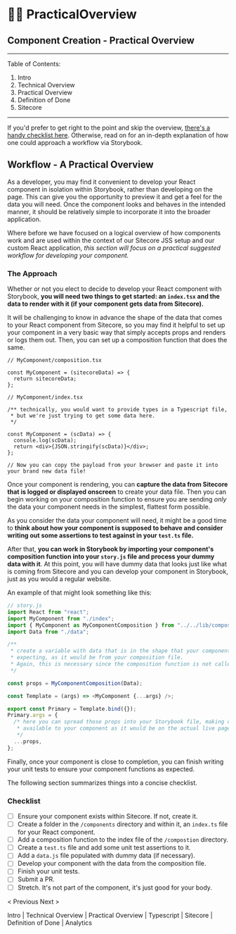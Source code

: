 # 👨🔬 PracticalOverview

## Component Creation - Practical Overview

---

Table of Contents:

1. Intro
2. Technical Overview
3. Practical Overview
4. Definition of Done
5. Sitecore

---

If you'd prefer to get right to the point and skip the overview, [there's a handy checklist here](broken-reference/). Otherwise, read on for an in-depth explanation of how one could approach a workflow via Storybook.

## Workflow - A Practical Overview

As a developer, you may find it convenient to develop your React component in isolation within Storybook, rather than developing on the page. This can give you the opportunity to preview it and get a feel for the data you will need. Once the component looks and behaves in the intended manner, it should be relatively simple to incorporate it into the broader application.

Where before we have focused on a logical overview of how components work and are used within the context of our Sitecore JSS setup and our custom React application, _this section will focus on a practical suggested workflow for developing your component._

### The Approach

Whether or not you elect to decide to develop your React component with Storybook, **you will need two things to get started: an `index.tsx` and the data to render with it (if your component gets data from Sitecore).**

It will be challenging to know in advance the shape of the data that comes to your React component from Sitecore, so you may find it helpful to set up your component in a very basic way that simply accepts props and renders or logs them out. Then, you can set up a composition function that does the same.

```tsx
// MyComponent/composition.tsx

const MyComponent = (sitecoreData) => {
  return sitecoreData;
};
```

```tsx
// MyComponent/index.tsx

/** technically, you would want to provide types in a Typescript file,
 * but we're just trying to get some data here.
 */

const MyComponent = (scData) => {
  console.log(scData);
  return <div>{JSON.stringify(scData)}</div>;
};

// Now you can copy the payload from your browser and paste it into your brand new data file!
```

Once your component is rendering, you can **capture the data from Sitecore that is logged or displayed onscreen** to create your data file. Then you can begin working on your composition function to ensure you are sending _only_ the data your component needs in the simplest, flattest form possible.

As you consider the data your component will need, it might be a good time to **think about how your component is supposed to behave and consider writing out some assertions to test against in your `test.ts` file.**

After that, **you can work in Storybook by importing your component's composition function into your `story.js` file and process your dummy data with it**. At this point, you will have dummy data that looks just like what is coming from Sitecore and you can develop your component in Storybook, just as you would a regular website.

An example of that might look something like this:

```js
// story.js
import React from "react";
import MyComponent from "./index";
import { MyComponent as MyComponentComposition } from "../../lib/composition";
import Data from "./data";

/**
 * create a variable with data that is in the shape that your component will be
 * expecting, as it would be from your composition file.
 * Again, this is necessary since the composition function is not called by Storybook.
 */

const props = MyComponentComposition(Data);

const Template = (args) => <MyComponent {...args} />;

export const Primary = Template.bind({});
Primary.args = {
  /* here you can spread those props into your Storybook file, making data
   * available to your component as it would be on the actual live page.
   */
  ...props,
};
```

Finally, once your component is close to completion, you can finish writing your unit tests to ensure your component functions as expected.

The following section summarizes things into a concise checklist.

### Checklist

- [ ] Ensure your component exists within Sitecore. If not, create it.
- [ ] Create a folder in the `/components` directory and within it, an `index.ts` file for your React component.
- [ ] Add a composition function to the index file of the `/compostion` directory.
- [ ] Create a `test.ts` file and add some unit test assertions to it.
- [ ] Add a `data.js` file populated with dummy data (if necessary).
- [ ] Develop your component with the data from the composition file.
- [ ] Finish your unit tests.
- [ ] Submit a PR.
- [ ] Stretch. It's not part of the component, it's just good for your body.

< Previous Next >

Intro | Technical Overview | Practical Overview | Typescript | Sitecore | Definition of Done | Analytics
